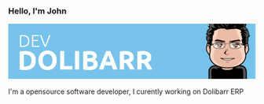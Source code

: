 ### Hello, I'm John

![header](head.png) 

I'm a opensource software developer, I curently working on Dolibarr ERP
